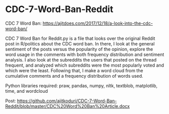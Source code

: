 # CDC-7-Word-Ban-Reddit
CDC 7 Word Ban: https://ajitdoes.com/2017/12/18/a-look-into-the-cdc-word-ban/

CDC 7 Word Ban for Reddit.py is a file that looks over the original Reddit post in R/politics about the CDC word ban. In there, I look at the general sentiment of the posts versus the popularity of the opinion, explore the word usage in the comments with both frequency distribution and sentiment analysis. I also look at the subreddits the users that posted on the thread frequent, and analyzed which subreddits were the most popularly voted and which were the least. Following that, I make a word cloud from the cumulative comments and a frequency distribution of words used.

Python libraries required: praw, pandas, numpy, nltk, textblob, matplotlib, time, and wordcloud

Post: https://github.com/ajitkoduri/CDC-7-Word-Ban-Reddit/blob/master/CDC%20Word%20Ban%20Article.docx
